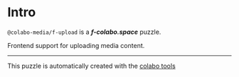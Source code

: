# Intro

`@colabo-media/f-upload` is a ***f-colabo.space*** puzzle.

Frontend support for uploading media content.

-----

This puzzle is automatically created with the [colabo tools](https://www.npmjs.com/package/@colabo/cli)